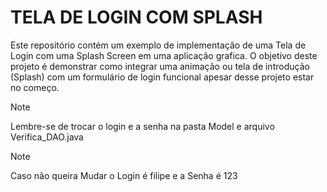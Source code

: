 #  TELA DE LOGIN COM SPLASH
Este repositório contém um exemplo de implementação de uma Tela de Login com uma Splash Screen em uma aplicação grafica.
O objetivo deste projeto é demonstrar como integrar uma animação ou tela de introdução (Splash) com um formulário de login funcional apesar desse projeto estar no começo.



> [!NOTE]
>Lembre-se de trocar o login e a senha na pasta Model e arquivo Verifica_DAO.java

> [!NOTE]
> Caso não queira Mudar o Login é filipe e a Senha é 123
